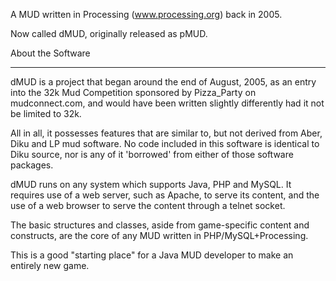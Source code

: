 A MUD written in Processing (www.processing.org) back in 2005.

Now called dMUD, originally released as pMUD.

About the Software

---


dMUD is a project that began around the end of August, 2005, as an
entry into the 32k Mud Competition sponsored by Pizza\_Party on
mudconnect.com, and would have been written slightly differently
had it not be limited to 32k.

All in all, it possesses features that are similar to, but not derived
from Aber, Diku and LP mud software.  No code included in this software
is identical to Diku source, nor is any of it 'borrowed' from either
of those software packages.

dMUD runs on any system which supports Java, PHP and MySQL.  It requires
use of a web server, such as Apache, to serve its content, and the use of
a web browser to serve the content through a telnet socket.

The basic structures and classes, aside from game-specific content
and constructs, are the core of any MUD written in PHP/MySQL+Processing.


This is a good "starting place" for a Java MUD developer to make an entirely new game.

